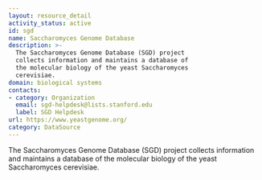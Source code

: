 ```yaml
---
layout: resource_detail
activity_status: active
id: sgd
name: Saccharomyces Genome Database
description: >-
  The Saccharomyces Genome Database (SGD) project
  collects information and maintains a database of
  the molecular biology of the yeast Saccharomyces
  cerevisiae.
domain: biological systems
contacts:
- category: Organization
  email: sgd-helpdesk@lists.stanford.edu
  label: SGD Helpdesk
url: https://www.yeastgenome.org/
category: DataSource
---
```


The Saccharomyces Genome Database (SGD) project collects information and maintains a database of the molecular biology of the yeast Saccharomyces cerevisiae.
